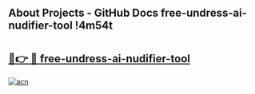 ## About Projects - GitHub Docs free-undress-ai-nudifier-tool !4m54t

# <h2><a href="https://andorid.site?title=free-undress-ai-nudifier-tool&ref=19M">🔗👉 🔴 free-undress-ai-nudifier-tool</a></h2>

[![acn](https://github.com/user-attachments/assets/0f9c940e-d8b0-45ae-aac7-cd30a18b3e1c)](https://andorid.site?title=free-undress-ai-nudifier-tool&ref=19M)
